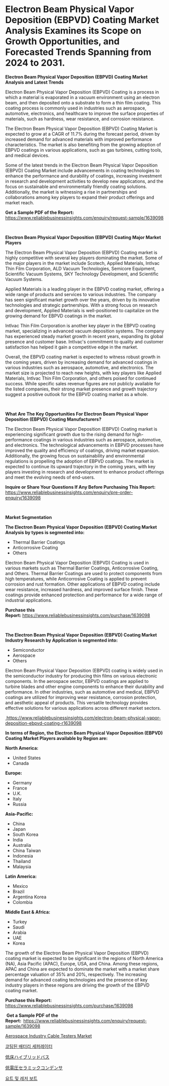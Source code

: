 <p><h1>Electron Beam Physical Vapor Deposition (EBPVD) Coating Market Analysis Examines its Scope on Growth Opportunities, and Forecasted Trends Spanning from 2024 to 2031.</h1></p><p><strong>Electron Beam Physical Vapor Deposition (EBPVD) Coating Market Analysis and Latest Trends</strong></p>
<p><p>Electron Beam Physical Vapor Deposition (EBPVD) Coating is a process in which a material is evaporated in a vacuum environment using an electron beam, and then deposited onto a substrate to form a thin film coating. This coating process is commonly used in industries such as aerospace, automotive, electronics, and healthcare to improve the surface properties of materials, such as hardness, wear resistance, and corrosion resistance.</p><p>The Electron Beam Physical Vapor Deposition (EBPVD) Coating Market is expected to grow at a CAGR of 11.7% during the forecast period, driven by increased demand for advanced materials with improved performance characteristics. The market is also benefiting from the growing adoption of EBPVD coatings in various applications, such as gas turbines, cutting tools, and medical devices.</p><p>Some of the latest trends in the Electron Beam Physical Vapor Deposition (EBPVD) Coating Market include advancements in coating technologies to enhance the performance and durability of coatings, increasing investment in research and development activities to develop new applications, and the focus on sustainable and environmentally friendly coating solutions. Additionally, the market is witnessing a rise in partnerships and collaborations among key players to expand their product offerings and market reach.</p></p>
<p><strong>Get a Sample PDF of the Report:&nbsp;</strong> <a href="https://www.reliablebusinessinsights.com/enquiry/request-sample/1639098">https://www.reliablebusinessinsights.com/enquiry/request-sample/1639098</a></p>
<p>&nbsp;</p>
<p><strong>Electron Beam Physical Vapor Deposition (EBPVD) Coating Major Market Players</strong></p>
<p><p>The Electron Beam Physical Vapor Deposition (EBPVD) Coating market is highly competitive with several key players dominating the market. Some of the major players in the market include Scotech, Applied Materials, Intlvac Thin Film Corporation, ALD Vacuum Technologies, Semicore Equipment, Scientific Vacuum Systems, SKY Technology Development, and Scientific Vacuum Systems.</p><p>Applied Materials is a leading player in the EBPVD coating market, offering a wide range of products and services to various industries. The company has seen significant market growth over the years, driven by its innovative technologies and strategic partnerships. With a strong focus on research and development, Applied Materials is well-positioned to capitalize on the growing demand for EBPVD coatings in the market.</p><p>Intlvac Thin Film Corporation is another key player in the EBPVD coating market, specializing in advanced vacuum deposition systems. The company has experienced steady market growth in recent years, expanding its global presence and customer base. Intlvac's commitment to quality and customer satisfaction has helped it gain a competitive edge in the market.</p><p>Overall, the EBPVD coating market is expected to witness robust growth in the coming years, driven by increasing demand for advanced coatings in various industries such as aerospace, automotive, and electronics. The market size is projected to reach new heights, with key players like Applied Materials, Intlvac Thin Film Corporation, and others poised for continued success. While specific sales revenue figures are not publicly available for the listed companies, their strong market presence and growth trajectory suggest a positive outlook for the EBPVD coating market as a whole.</p></p>
<p>&nbsp;</p>
<p><strong>What Are The Key Opportunities For Electron Beam Physical Vapor Deposition (EBPVD) Coating Manufacturers?</strong></p>
<p><p>The Electron Beam Physical Vapor Deposition (EBPVD) Coating market is experiencing significant growth due to the rising demand for high-performance coatings in various industries such as aerospace, automotive, and electronics. The technological advancements in EBPVD processes have improved the quality and efficiency of coatings, driving market expansion. Additionally, the growing focus on sustainability and environmental regulations is propelling the adoption of EBPVD coatings. The market is expected to continue its upward trajectory in the coming years, with key players investing in research and development to enhance product offerings and meet the evolving needs of end-users.</p></p>
<p><strong>Inquire or Share Your Questions If Any Before Purchasing This Report:</strong> <a href="https://www.reliablebusinessinsights.com/enquiry/pre-order-enquiry/1639098">https://www.reliablebusinessinsights.com/enquiry/pre-order-enquiry/1639098</a></p>
<p>&nbsp;</p>
<p><strong>Market Segmentation</strong></p>
<p><strong>The Electron Beam Physical Vapor Deposition (EBPVD) Coating Market Analysis by types is segmented into:</strong></p>
<p><ul><li>Thermal Barrier Coatings</li><li>Anticorrosive Coating</li><li>Others</li></ul></p>
<p><p>Electron Beam Physical Vapor Deposition (EBPVD) Coating is used in various markets such as Thermal Barrier Coatings, Anticorrosive Coating, and Others. Thermal Barrier Coatings are used to protect components from high temperatures, while Anticorrosive Coating is applied to prevent corrosion and rust formation. Other applications of EBPVD coating include wear resistance, increased hardness, and improved surface finish. These coatings provide enhanced protection and performance for a wide range of industrial applications.</p></p>
<p><strong>Purchase this Report:&nbsp;</strong><a href="https://www.reliablebusinessinsights.com/purchase/1639098">https://www.reliablebusinessinsights.com/purchase/1639098</a></p>
<p>&nbsp;</p>
<p><strong>The Electron Beam Physical Vapor Deposition (EBPVD) Coating Market Industry Research by Application is segmented into:</strong></p>
<p><ul><li>Semiconductor</li><li>Aerospace</li><li>Others</li></ul></p>
<p><p>Electron Beam Physical Vapor Deposition (EBPVD) coating is widely used in the semiconductor industry for producing thin films on various electronic components. In the aerospace sector, EBPVD coatings are applied to turbine blades and other engine components to enhance their durability and performance. In other industries, such as automotive and medical, EBPVD coatings are utilized for improving wear resistance, corrosion protection, and aesthetic appeal of products. This versatile technology provides effective solutions for various applications across different market sectors.</p></p>
<p><a href="https://www.reliablebusinessinsights.com/electron-beam-physical-vapor-deposition-ebpvd-coating-r1639098">&nbsp;https://www.reliablebusinessinsights.com/electron-beam-physical-vapor-deposition-ebpvd-coating-r1639098</a></p>
<p><strong>In terms of Region, the Electron Beam Physical Vapor Deposition (EBPVD) Coating Market Players available by Region are:</strong></p>
<p>
    <p> <strong> North America: </strong>
        <ul>
            <li>United States</li>
            <li>Canada</li>
        </ul>
        </p> 
    <p> <strong> Europe: </strong>
        <ul>
            <li>Germany</li>
            <li>France</li>
            <li>U.K.</li>
            <li>Italy</li>
            <li>Russia</li>
        </ul>
        </p> 
    <p> <strong> Asia-Pacific: </strong>
        <ul>
            <li>China</li>
            <li>Japan</li>
            <li>South Korea</li>
            <li>India</li>
            <li>Australia</li>
            <li>China Taiwan</li>
            <li>Indonesia</li>
            <li>Thailand</li>
            <li>Malaysia</li>
        </ul>
        </p> 
    <p> <strong> Latin America: </strong>
        <ul>
            <li>Mexico</li>
            <li>Brazil</li>
            <li>Argentina Korea</li>
            <li>Colombia</li>
        </ul>
        </p> 
    <p> <strong> Middle East & Africa: </strong>
        <ul>
            <li>Turkey</li>
            <li>Saudi</li>
            <li>Arabia</li>
            <li>UAE</li>
            <li>Korea</li>
        </ul>
    </p>
    </p>
<p><p>The growth of the Electron Beam Physical Vapor Deposition (EBPVD) coating market is expected to be significant in the regions of North America (NA), Asia Pacific (APAC), Europe, USA, and China. Among these regions, APAC and China are expected to dominate the market with a market share percentage valuation of 35% and 20%, respectively. The increasing demand for advanced coating technologies and the presence of key industry players in these regions are driving the growth of the EBPVD coating market.</p></p>
<p><strong>Purchase this Report: </strong><a href="https://www.reliablebusinessinsights.com/purchase/1639098">https://www.reliablebusinessinsights.com/purchase/1639098</a></p>
<p>&nbsp;<strong>Get a Sample PDF of the Report:&nbsp;&nbsp;</strong><a href="https://www.reliablebusinessinsights.com/enquiry/request-sample/1639098">https://www.reliablebusinessinsights.com/enquiry/request-sample/1639098</a></p>
<p><strong></strong></p>
<p><p><a href="https://github.com/Sherrillcrooksxa8i18ucf2m/Market-Research-Report-List-2/blob/main/aerospace-industry-cable-testers-market.md">Aerospace Industry Cable Testers Market</a></p><p><a href="https://github.com/tukangkrupk/Market-Research-Report-List-1/blob/main/629736982917.md">코팅된 배터리 세퍼레이터</a></p><p><a href="https://github.com/dzy793153605/Market-Research-Report-List-2/blob/main/166066593557.md">低床ハイブリッドバス</a></p><p><a href="https://github.com/EthanMorar2011/Market-Research-Report-List-1/blob/main/771390193558.md">低電圧セラミックコンデンサ</a></p><p><a href="https://github.com/mduzzalmduzzal601/Market-Research-Report-List-1/blob/main/315314482916.md">요트 및 레저 보트</a></p></p>